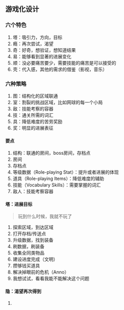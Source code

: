 ## 游戏化设计

### 六个特色

1. 塔：吸引力，方向，目标
1. 瘾：再次尝试，渴望
1. 奇：好奇，想验证，想知道结果
1. 易：能够看到显著的进展变化
1. 顺：没必要痛苦要少，需要技能的痛苦是可以接受的
1. 壳：代入感，其他的需求的借鉴（影视，音乐）

### 六种策略

1. 图：结构化的区域联通
1. 室：割裂的挑战区域，比如网球的每一个小局
1. 敌：技能考察的容器
1. 技：通关所需的词汇
1. 具：降低难度的苦劳奖励
1. 奖：明显的进展表征

#### 要点

1. 结构：联通的房间，boss房间，存档点
1. 房间
1. 存档点
1. 等级数据（Role-playing Stat）：提升或者进展的体现
1. 道具（Role-playing Items）：降低难度的辅助
1. 技能（Vocabulary Skills）：需要掌握的词汇
1. 敌人：技能考察容器

#### 塔：进展目标

> 玩到什么时候，我就不玩了

1. 探索区域，到达区域
1. 打开存档/传送点
1. 升级数据，找到装备
1. 刷数据，刷装备
1. 收集全同类物品
1. 建设进度完成（文明）
1. 攒够钱买道具
1. 解决掉眼前的危机（Anno）
1. 我想试试，看看我能不能解决这个问题

#### 隐：渴望再次得到

1. 